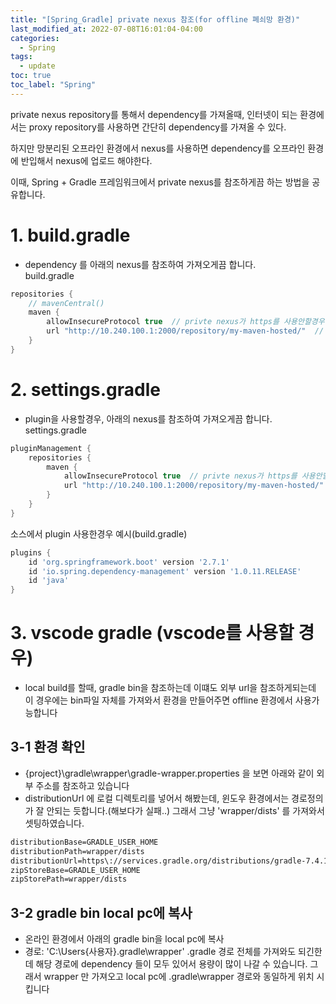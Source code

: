 ```yaml
---
title: "[Spring_Gradle] private nexus 참조(for offline 폐쇠망 환경)"
last_modified_at: 2022-07-08T16:01:04-04:00
categories:
  - Spring
tags:
  - update
toc: true
toc_label: "Spring"
---
```

private nexus repository를 통해서 dependency를 가져올때, 인터넷이 되는 환경에서는 proxy repository를 사용하면 간단히 dependency를 가져올 수 있다.   
   
하지만 망분리된 오프라인 환경에서 nexus를 사용하면 dependency를 오프라인 환경에 반입해서 nexus에 업로드 해야한다.   

이때, Spring + Gradle 프레임워크에서 private nexus를 참조하게끔 하는 방법을 공유합니다.   

# 1. build.gradle   
- dependency 를 아래의 nexus를 참조하여 가져오게끔 합니다.   
build.gradle   
```gradle
repositories {
	// mavenCentral()
	maven {
		allowInsecureProtocol true	// privte nexus가 https를 사용안할경우 추가
		url "http://10.240.100.1:2000/repository/my-maven-hosted/"	// privete nexus url
	}
}
```

# 2. settings.gradle   
- plugin을 사용할경우, 아래의 nexus를 참조하여 가져오게끔 합니다.   
settings.gradle
```gradle
pluginManagement {
    repositories {
        maven {
            allowInsecureProtocol true	// privte nexus가 https를 사용안할경우 추가
            url "http://10.240.100.1:2000/repository/my-maven-hosted/"	// privete nexus url
        }
    }
}
```
소스에서 plugin 사용한경우 예시(build.gradle)    
```gradle
plugins {
	id 'org.springframework.boot' version '2.7.1'
	id 'io.spring.dependency-management' version '1.0.11.RELEASE'
	id 'java'
}
```

# 3. vscode gradle (vscode를 사용할 경우)
- local build를 할때, gradle bin을 참조하는데 이떄도 외부 url을 참조하게되는데 이 경우에는 bin파일 자체를 가져와서 환경을 만들어주면 offline 환경에서 사용가능합니다
## 3-1 환경 확인
- {project}\gradle\wrapper\gradle-wrapper.properties 을 보면 아래와 같이 외부 주소를 참조하고 있습니다   
- distributionUrl 에 로컬 디렉토리를 넣어서 해봤는데, 윈도우 환경에서는 경로정의가 잘 안되는 듯합니다.(해보다가 실패..) 그래서 그냥 'wrapper/dists' 를 가져와서 셋팅하였습니다.    
```xml
distributionBase=GRADLE_USER_HOME
distributionPath=wrapper/dists
distributionUrl=https\://services.gradle.org/distributions/gradle-7.4.1-bin.zip
zipStoreBase=GRADLE_USER_HOME
zipStorePath=wrapper/dists
```

## 3-2 gradle bin local pc에 복사
- 온라인 환경에서 아래의 gradle bin을 local pc에 복사
- 경로: 'C:\Users\{사용자}\.gradle\wrapper'  .gradle 경로 전체를 가져와도 되긴한데 해당 경로에 dependency 들이 모두 있어서 용량이 많이 나갈 수 있습니다. 그래서 wrapper 만 가져오고 local pc에 .gradle\wrapper 경로와 동일하게 위치 시킵니다    